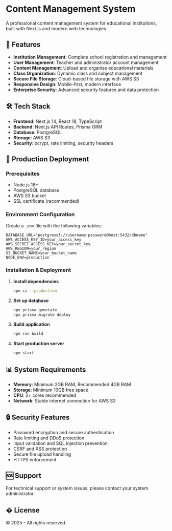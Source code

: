 # Content Management System

A professional content management system for educational institutions, built with Next.js and modern web technologies.

## 🚀 Features

- **Institution Management**: Complete school registration and management
- **User Management**: Teacher and administrator account management
- **Content Management**: Upload and organize educational materials
- **Class Organization**: Dynamic class and subject management
- **Secure File Storage**: Cloud-based file storage with AWS S3
- **Responsive Design**: Mobile-first, modern interface
- **Enterprise Security**: Advanced security features and data protection

## 🛠️ Tech Stack

- **Frontend**: Next.js 14, React 18, TypeScript
- **Backend**: Next.js API Routes, Prisma ORM
- **Database**: PostgreSQL
- **Storage**: AWS S3
- **Security**: bcrypt, rate limiting, security headers

## 🚀 Production Deployment

### Prerequisites
- Node.js 18+
- PostgreSQL database
- AWS S3 bucket
- SSL certificate (recommended)

### Environment Configuration
Create a `.env` file with the following variables:
```env
DATABASE_URL="postgresql://username:password@host:5432/dbname"
AWS_ACCESS_KEY_ID=your_access_key
AWS_SECRET_ACCESS_KEY=your_secret_key
AWS_REGION=your_region
S3_BUCKET_NAME=your_bucket_name
NODE_ENV=production
```

### Installation & Deployment

1. **Install dependencies**
   ```bash
   npm ci --production
   ```

2. **Set up database**
   ```bash
   npx prisma generate
   npx prisma migrate deploy
   ```

3. **Build application**
   ```bash
   npm run build
   ```

4. **Start production server**
   ```bash
   npm start
   ```

## 📊 System Requirements

- **Memory**: Minimum 2GB RAM, Recommended 4GB RAM
- **Storage**: Minimum 10GB free space
- **CPU**: 2+ cores recommended
- **Network**: Stable internet connection for AWS S3

## 🔒 Security Features

- Password encryption and secure authentication
- Rate limiting and DDoS protection
- Input validation and SQL injection prevention
- CSRF and XSS protection
- Secure file upload handling
- HTTPS enforcement

## 🆘 Support

For technical support or system issues, please contact your system administrator.

## � License

© 2025 - All rights reserved. 